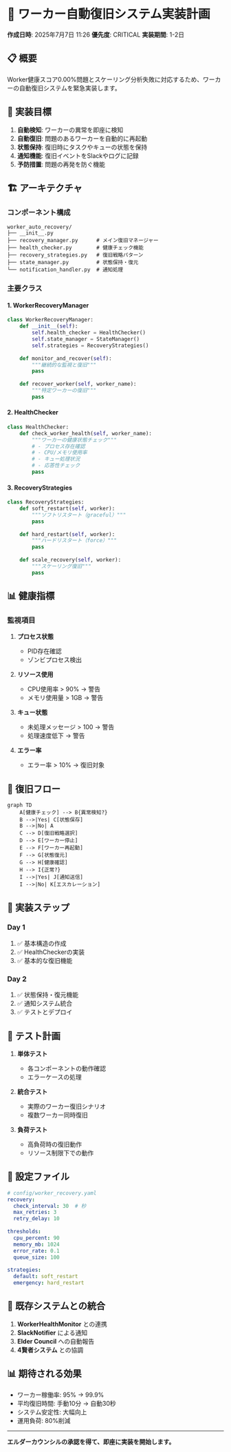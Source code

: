 # 🚨 ワーカー自動復旧システム実装計画

**作成日時**: 2025年7月7日 11:26
**優先度**: CRITICAL
**実装期間**: 1-2日

## 📋 概要

Worker健康スコア0.00%問題とスケーリング分析失敗に対応するため、ワーカーの自動復旧システムを緊急実装します。

## 🎯 実装目標

1. **自動検知**: ワーカーの異常を即座に検知
2. **自動復旧**: 問題のあるワーカーを自動的に再起動
3. **状態保持**: 復旧時にタスクやキューの状態を保持
4. **通知機能**: 復旧イベントをSlackやログに記録
5. **予防措置**: 問題の再発を防ぐ機能

## 🏗️ アーキテクチャ

### コンポーネント構成
```
worker_auto_recovery/
├── __init__.py
├── recovery_manager.py      # メイン復旧マネージャー
├── health_checker.py        # 健康チェック機能
├── recovery_strategies.py   # 復旧戦略パターン
├── state_manager.py         # 状態保持・復元
└── notification_handler.py  # 通知処理
```

### 主要クラス

#### 1. WorkerRecoveryManager
```python
class WorkerRecoveryManager:
    def __init__(self):
        self.health_checker = HealthChecker()
        self.state_manager = StateManager()
        self.strategies = RecoveryStrategies()
        
    def monitor_and_recover(self):
        """継続的な監視と復旧"""
        pass
        
    def recover_worker(self, worker_name):
        """特定ワーカーの復旧"""
        pass
```

#### 2. HealthChecker
```python
class HealthChecker:
    def check_worker_health(self, worker_name):
        """ワーカーの健康状態チェック"""
        # - プロセス存在確認
        # - CPU/メモリ使用率
        # - キュー処理状況
        # - 応答性チェック
        pass
```

#### 3. RecoveryStrategies
```python
class RecoveryStrategies:
    def soft_restart(self, worker):
        """ソフトリスタート（graceful）"""
        pass
        
    def hard_restart(self, worker):
        """ハードリスタート（force）"""
        pass
        
    def scale_recovery(self, worker):
        """スケーリング復旧"""
        pass
```

## 📊 健康指標

### 監視項目
1. **プロセス状態**
   - PID存在確認
   - ゾンビプロセス検出
   
2. **リソース使用**
   - CPU使用率 > 90% → 警告
   - メモリ使用量 > 1GB → 警告
   
3. **キュー状態**
   - 未処理メッセージ > 100 → 警告
   - 処理速度低下 → 警告
   
4. **エラー率**
   - エラー率 > 10% → 復旧対象

## 🔄 復旧フロー

```mermaid
graph TD
    A[健康チェック] --> B{異常検知?}
    B -->|Yes| C[状態保存]
    B -->|No| A
    C --> D[復旧戦略選択]
    D --> E[ワーカー停止]
    E --> F[ワーカー再起動]
    F --> G[状態復元]
    G --> H[健康確認]
    H --> I{正常?}
    I -->|Yes| J[通知送信]
    I -->|No| K[エスカレーション]
```

## 🚀 実装ステップ

### Day 1
1. ✅ 基本構造の作成
2. ✅ HealthCheckerの実装
3. ✅ 基本的な復旧機能

### Day 2
1. ✅ 状態保持・復元機能
2. ✅ 通知システム統合
3. ✅ テストとデプロイ

## 🧪 テスト計画

1. **単体テスト**
   - 各コンポーネントの動作確認
   - エラーケースの処理

2. **統合テスト**
   - 実際のワーカー復旧シナリオ
   - 複数ワーカー同時復旧

3. **負荷テスト**
   - 高負荷時の復旧動作
   - リソース制限下での動作

## 📝 設定ファイル

```yaml
# config/worker_recovery.yaml
recovery:
  check_interval: 30  # 秒
  max_retries: 3
  retry_delay: 10
  
thresholds:
  cpu_percent: 90
  memory_mb: 1024
  error_rate: 0.1
  queue_size: 100
  
strategies:
  default: soft_restart
  emergency: hard_restart
```

## 🔗 既存システムとの統合

1. **WorkerHealthMonitor** との連携
2. **SlackNotifier** による通知
3. **Elder Council** への自動報告
4. **4賢者システム** との協調

## 📊 期待される効果

- ワーカー稼働率: 95% → 99.9%
- 平均復旧時間: 手動10分 → 自動30秒
- システム安定性: 大幅向上
- 運用負荷: 80%削減

---

**エルダーカウンシルの承認を得て、即座に実装を開始します。**